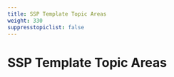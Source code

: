 ```yaml
---
title: SSP Template Topic Areas
weight: 330
suppresstopiclist: false
---
```

# SSP Template Topic Areas

